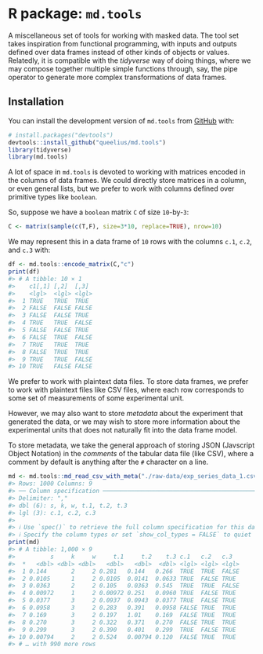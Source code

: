 
<!-- README.md is generated from README.Rmd. Please edit that file -->

# R package: `md.tools`

<!-- badges: start -->
<!-- badges: end -->

A miscellaneous set of tools for working with masked data. The tool set
takes inspiration from functional programming, with inputs and outputs
defined over data frames instead of other kinds of objects or values.
Relatedly, it is compatible with the *tidyverse* way of doing things,
where we may compose together multiple simple functions through, say,
the pipe operator to generate more complex transformations of data
frames.

## Installation

You can install the development version of `md.tools` from
[GitHub](https://github.com/queelius/md.tools) with:

``` r
# install.packages("devtools")
devtools::install_github("queelius/md.tools")
library(tidyverse)
library(md.tools)
```

A lot of space in `md.tools` is devoted to working with matrices encoded
in the columns of data frames. We could directly store matrices in a
column, or even general lists, but we prefer to work with columns
defined over primitive types like `boolean`.

So, suppose we have a `boolean` matrix `C` of size `10`-by-`3`:

``` r
C <- matrix(sample(c(T,F), size=3*10, replace=TRUE), nrow=10)
```

We may represent this in a data frame of `10` rows with the columns
`c.1`, `c.2`, and `c.3` with:

``` r
df <- md.tools::encode_matrix(C,"c")
print(df)
#> # A tibble: 10 × 1
#>    c1[,1] [,2]  [,3] 
#>    <lgl>  <lgl> <lgl>
#>  1 TRUE   TRUE  TRUE 
#>  2 FALSE  FALSE FALSE
#>  3 FALSE  FALSE TRUE 
#>  4 TRUE   TRUE  FALSE
#>  5 FALSE  FALSE TRUE 
#>  6 FALSE  TRUE  FALSE
#>  7 TRUE   TRUE  TRUE 
#>  8 FALSE  TRUE  TRUE 
#>  9 TRUE   TRUE  FALSE
#> 10 TRUE   FALSE FALSE
```

We prefer to work with plaintext data files. To store data frames, we
prefer to work with plaintext files like CSV files, where each row
corresponds to some set of measurements of some experimental unit.

However, we may also want to store *metadata* about the experiment that
generated the data, or we may wish to store more information about the
experimental units that does not naturally fit into the data frame
model.

To store metadata, we take the general approach of storing JSON
(Javscript Object Notation) in the *comments* of the tabular data file
(like CSV), where a comment by default is anything after the `#`
character on a line.

``` r
md <- md.tools::md_read_csv_with_meta("./raw-data/exp_series_data_1.csv")
#> Rows: 1000 Columns: 9
#> ── Column specification ────────────────────────────────────────────────────────
#> Delimiter: ","
#> dbl (6): s, k, w, t.1, t.2, t.3
#> lgl (3): c.1, c.2, c.3
#> 
#> ℹ Use `spec()` to retrieve the full column specification for this data.
#> ℹ Specify the column types or set `show_col_types = FALSE` to quiet this message.
print(md)
#> # A tibble: 1,000 × 9
#>          s     k     w     t.1     t.2    t.3 c.1   c.2   c.3  
#>  *   <dbl> <dbl> <dbl>   <dbl>   <dbl>  <dbl> <lgl> <lgl> <lgl>
#>  1 0.144       2     2 0.281   0.144   0.266  TRUE  TRUE  FALSE
#>  2 0.0105      1     2 0.0105  0.0141  0.0633 TRUE  FALSE TRUE 
#>  3 0.0363      2     2 0.105   0.0363  0.545  TRUE  TRUE  FALSE
#>  4 0.00972     1     2 0.00972 0.251   0.0960 TRUE  FALSE TRUE 
#>  5 0.0377      3     2 0.0937  0.0943  0.0377 TRUE  FALSE TRUE 
#>  6 0.0958      3     2 0.283   0.391   0.0958 FALSE TRUE  TRUE 
#>  7 0.169       3     2 0.197   1.01    0.169  FALSE TRUE  TRUE 
#>  8 0.270       3     2 0.322   0.371   0.270  FALSE TRUE  TRUE 
#>  9 0.299       3     2 0.390   0.401   0.299  TRUE  FALSE TRUE 
#> 10 0.00794     2     2 0.524   0.00794 0.120  FALSE TRUE  TRUE 
#> # … with 990 more rows
```
